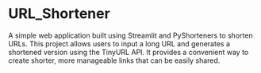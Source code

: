 # URL_Shortener
A simple web application built using Streamlit and PyShorteners to shorten URLs. This project allows users to input a long URL and generates a shortened version using the TinyURL API. It provides a convenient way to create shorter, more manageable links that can be easily shared.
